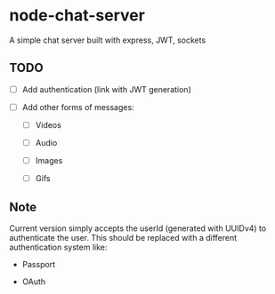 # node-chat-server
 A simple chat server built with express, JWT, sockets

## TODO

- [ ] Add authentication (link with JWT generation)

- [ ] Add other forms of messages:

    - [ ] Videos

    - [ ] Audio

    - [ ] Images

    - [ ] Gifs


## Note

Current version simply accepts the userId (generated with UUIDv4) to authenticate the user. This should be replaced with a different authentication system like:

- Passport

- OAuth